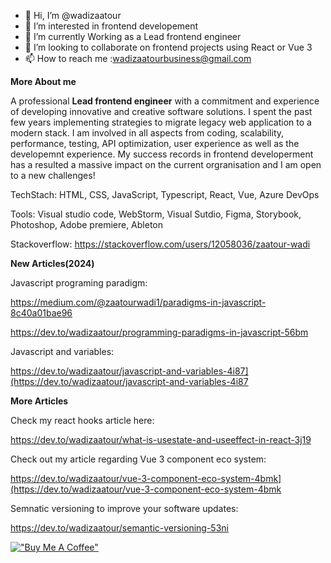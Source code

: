 
- 👋 Hi, I’m @wadizaatour
- 👀 I’m interested in frontend developement
- 🌱 I’m currently Working as a Lead frontend engineer
- 💞️ I’m looking to collaborate on frontend projects using React or Vue 3
- 📫 How to reach me :wadizaatourbusiness@gmail.com



**More About me**

A professional **Lead frontend engineer** with a commitment and experience of developing innovative and creative software solutions. 
I spent the past few years implementing strategies to migrate legacy web application to a modern stack. I am involved in all aspects from coding, scalability, performance, testing, API optimization, user experience as well as the developemnt experience.
My success records in frontend developerment has a resulted a massive impact on the current orgranisation and I am open to a new challenges!

TechStach:  HTML, CSS, JavaScript, Typescript, React, Vue, Azure DevOps

Tools: Visual studio code, WebStorm, Visual Sutdio, Figma, Storybook, Photoshop, Adobe premiere, Ableton


Stackoverflow: https://stackoverflow.com/users/12058036/zaatour-wadi

**New Articles(2024)**

Javascript programing paradigm: 

https://medium.com/@zaatourwadi1/paradigms-in-javascript-8c40a01bae96

https://dev.to/wadizaatour/programming-paradigms-in-javascript-56bm

Javascript and variables: 

https://dev.to/wadizaatour/javascript-and-variables-4i87](https://dev.to/wadizaatour/javascript-and-variables-4i87

**More Articles**

Check my react hooks article here: 

https://dev.to/wadizaatour/what-is-usestate-and-useeffect-in-react-3j19

Check out my article regarding Vue 3 component eco system:

https://dev.to/wadizaatour/vue-3-component-eco-system-4bmk](https://dev.to/wadizaatour/vue-3-component-eco-system-4bmk

Semnatic versioning to improve your software updates:

https://dev.to/wadizaatour/semantic-versioning-53ni




 [!["Buy Me A Coffee"](https://www.buymeacoffee.com/assets/img/custom_images/orange_img.png)](https://www.buymeacoffee.com/wadizaatour)
